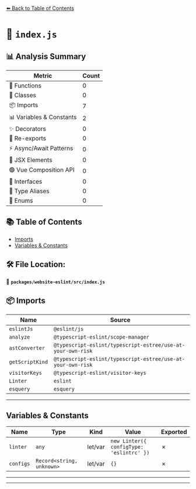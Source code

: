 [⬅️ Back to Table of Contents](../../../index.md)

# 📄 `index.js`

## 📊 Analysis Summary

| Metric | Count |
|--------|-------|
| 🔧 Functions | 0 |
| 🧱 Classes | 0 |
| 📦 Imports | 7 |
| 📊 Variables & Constants | 2 |
| ✨ Decorators | 0 |
| 🔄 Re-exports | 0 |
| ⚡ Async/Await Patterns | 0 |
| 💠 JSX Elements | 0 |
| 🟢 Vue Composition API | 0 |
| 📐 Interfaces | 0 |
| 📑 Type Aliases | 0 |
| 🎯 Enums | 0 |

## 📚 Table of Contents

- [Imports](#imports)
- [Variables & Constants](#variables-constants)

## 🛠️ File Location:
📂 **`packages/website-eslint/src/index.js`**

## 📦 Imports

| Name | Source |
|------|--------|
| `eslintJs` | `@eslint/js` |
| `analyze` | `@typescript-eslint/scope-manager` |
| `astConverter` | `@typescript-eslint/typescript-estree/use-at-your-own-risk` |
| `getScriptKind` | `@typescript-eslint/typescript-estree/use-at-your-own-risk` |
| `visitorKeys` | `@typescript-eslint/visitor-keys` |
| `Linter` | `eslint` |
| `esquery` | `esquery` |


---

## Variables & Constants

| Name | Type | Kind | Value | Exported |
|------|------|------|-------|----------|
| `linter` | `any` | let/var | `new Linter({ configType: 'eslintrc' })` | ✗ |
| `configs` | `Record<string, unknown>` | let/var | `{}` | ✗ |


---


---
